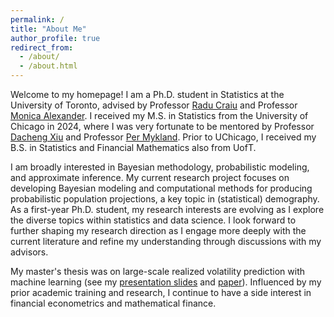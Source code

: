 ```yaml
---
permalink: /
title: "About Me"
author_profile: true
redirect_from: 
  - /about/
  - /about.html
---
```


Welcome to my homepage! I am a Ph.D. student in Statistics at the University of Toronto, advised by Professor [Radu Craiu](https://www.utstat.utoronto.ca/craiu/) and Professor [Monica Alexander](https://www.monicaalexander.com/). I received my M.S. in Statistics from the University of Chicago in 2024, where I was very fortunate to be mentored by Professor [Dacheng Xiu](https://dachxiu.chicagobooth.edu/) and Professor [Per Mykland](https://galton.uchicago.edu/~mykland/). Prior to UChicago, I received my B.S. in Statistics and Financial Mathematics also from UofT.

I am broadly interested in Bayesian methodology, probabilistic modeling, and approximate inference. My current research project focuses on developing Bayesian modeling and computational methods for producing probabilistic population projections, a key topic in (statistical) demography. As a first-year Ph.D. student, my research interests are evolving as I explore the diverse topics within statistics and data science. I look forward to further shaping my research direction as I engage more deeply with the current literature and refine my understanding through discussions with my advisors.

My master's thesis was on large-scale realized volatility prediction with machine learning (see my [presentation slides](/files/Master_Thesis_Presentation_Slides.pdf) and [paper](/files/YichenJi_Master_Thesis_Unsigned.pdf)). Influenced by my prior academic training and research, I continue to have a side interest in financial econometrics and mathematical finance.

<script type='text/javascript' id='clustrmaps' src='//cdn.clustrmaps.com/map_v2.js?cl=ffffff&w=300&t=n&d=dnHckHycKKYjP5T7X0GJGRPozhk5Th2JPZuh7MnR8g0&cmo=be454f&cmn=009499'></script>
